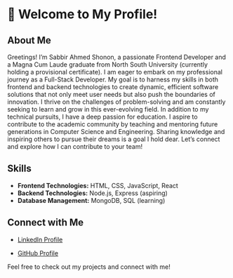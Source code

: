 # 👋 Welcome to My Profile!

## About Me
Greetings! I’m Sabbir Ahmed Shonon, a passionate Frontend Developer and a Magna Cum Laude graduate from North South University (currently holding a provisional certificate). I am eager to embark on my professional journey as a Full-Stack Developer.
My goal is to harness my skills in both frontend and backend technologies to create dynamic, efficient software solutions that not only meet user needs but also push the boundaries of innovation. I thrive on the challenges of problem-solving and am constantly seeking to learn and grow in this ever-evolving field.
In addition to my technical pursuits, I have a deep passion for education. I aspire to contribute to the academic community by teaching and mentoring future generations in Computer Science and Engineering. Sharing knowledge and inspiring others to pursue their dreams is a goal I hold dear.
Let’s connect and explore how I can contribute to your team!

## Skills
- **Frontend Technologies:** HTML, CSS, JavaScript, React
- **Backend Technologies:** Node.js, Express (aspiring)
- **Database Management:** MongoDB, SQL (learning)

<!--## Previous Work
### Project 1: [Project Title](link-to-your-project)
- Brief description of the project and technologies used.

### Project 2: [Project Title](link-to-your-project)
- Brief description of the project and technologies used.

### Project 3: [Project Title](link-to-your-project)
- Brief description of the project and technologies used. -->

## Connect with Me
- [LinkedIn Profile](https://bd.linkedin.com/in/sabbirahmedshonon)

- [GitHub Profile](https://github.com/ahmedshonon)

Feel free to check out my projects and connect with me!
